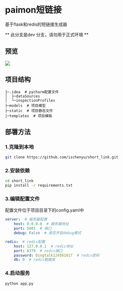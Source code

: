 <h1>paimon短链接</h1>

<p1>基于flask和redis的短链接生成器</p1>

** 此分支是dev 分支，请勿用于正式环境 **

## 预览
<img src="https://img.alistnas.top/file/55f390daa9fe9fdf160cf.png"></img>

## 项目结构
```
├─.idea  # pycharm配置文件
│  ├─dataSources
│  └─inspectionProfiles
├─models  # 项目模型
├─static  # 项目静态文件
|─templates  # 项目模板
```
## 部署方法
### 1.克隆到本地
```bash
git clone https://github.com/ischenyu/short_link.git
```
### 2.安装依赖
```bash
cd short_link
pip install -r requirements.txt
```
### 3.编辑配置文件
配置文件位于项目目录下的config.yaml中
```yaml
server:  # 服务器配置
    host: 0.0.0.0  # 服务器地址
    port: 5001  # 端口
    debug: False  # 是否开启debug模式

redis:  # redis配置
    host: 127.0.0.1  # redis地址
    port: 6379  # redis端口
    password: Dingtalk124561017  # redis密码
    db: 0  # redis数据库
```

### 4.启动服务
```bash
python app.py
```
